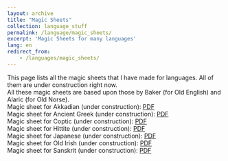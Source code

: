 ```yaml
---
layout: archive
title: "Magic Sheets"
collection: language_stuff
permalink: /language/magic_sheets/
excerpt: 'Magic Sheets for many languages'
lang: en
redirect_from: 
    - /languages/magic_sheets/
---
```

This page lists all the magic sheets that I have made for languages. All of them are under construction right now. <br>
All these magic sheets are based upon those by Baker (for Old English) and Alaric (for Old Norse).<br>
Magic sheet for Akkadian (under construction):
<a href="https://argilfea.github.io/philippethemedicalphysicist.github.io/files/Languages/Akkadian_Magic_Sheet_v1.pdf" target="_blank" rel="noopener noreferrer">PDF</a><br>
Magic sheet for Ancient Greek (under construction): 
<a href="https://argilfea.github.io/philippethemedicalphysicist.github.io/files/Languages/Ancient_Greek_Magic_Sheet_v1.pdf" target="_blank" rel="noopener noreferrer">PDF</a><br>
Magic sheet for Coptic (under construction): 
<a href="https://argilfea.github.io/philippethemedicalphysicist.github.io/files/Languages/Coptic_Magic_Sheet_v4.pdf" target="_blank" rel="noopener noreferrer">PDF</a><br>
Magic sheet for Hittite (under construction): 
<a href="https://argilfea.github.io/philippethemedicalphysicist.github.io/files/Languages/Hittite_Magic_Sheet_v2.pdf" target="_blank" rel="noopener noreferrer">PDF</a><br>
Magic sheet for Japanese (under construction): 
<a href="https://argilfea.github.io/philippethemedicalphysicist.github.io/files/Languages/Japanese_Magic_Sheet_v1.pdf" target="_blank" rel="noopener noreferrer">PDF</a><br>
Magic sheet for Old Irish (under construction): 
<a href="https://argilfea.github.io/philippethemedicalphysicist.github.io/files/Languages/Old_Irish_Magic_Sheet_v1.pdf" target="_blank" rel="noopener noreferrer">PDF</a><br>
Magic sheet for Sanskrit (under construction): 
<a href="https://argilfea.github.io/philippethemedicalphysicist.github.io/files/Languages/Sanskrit_Magic_Sheet_v5.pdf" target="_blank" rel="noopener noreferrer">PDF</a><br>
